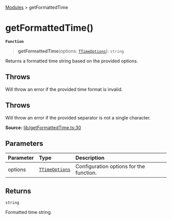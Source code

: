[Modules](index.md) > getFormattedTime

# getFormattedTime()

**`Function`**

> **getFormattedTime**(options: [`TTimeOptions`](type-alias.TTimeOptions.md)): `string`

Returns a formatted time string based on the provided options.

## Throws

Will throw an error if the provided time format is invalid.

## Throws

Will throw an error if the provided separator is not a single character.

**Source:** [lib/getFormattedTime.ts:30](https://github.com/teplostanski/tictic/blob/bcd0925/src/lib/getFormattedTime.ts#L30)

## Parameters

| Parameter | Type                                         | Description                             |
| :-------- | :------------------------------------------- | :-------------------------------------- |
| options   | [`TTimeOptions`](type-alias.TTimeOptions.md) | Configuration options for the function. |

## Returns

`string`

Formatted time string.
